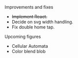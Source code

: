 Improvements and fixes
- ~~Implement React.~~
- Decide on svg width handling.
- Fix double home tap.

Upcoming figures
- Cellular Automata
- Color blend blob
